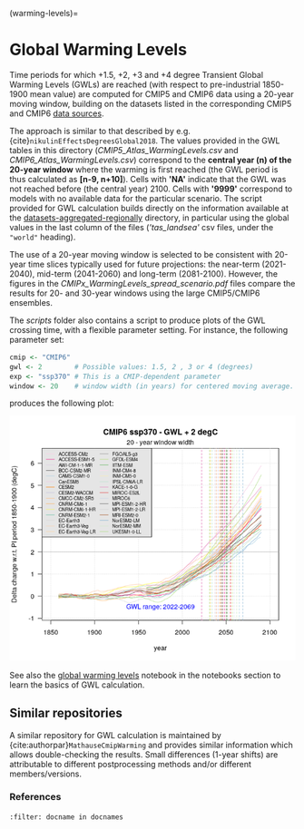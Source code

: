 (warming-levels)=
# Global Warming Levels 

Time periods for which +1.5, +2, +3 and +4 degree Transient Global Warming Levels (GWLs) are reached (with respect to pre-industrial 1850-1900 mean value) are computed for CMIP5 and CMIP6 data using a 20-year moving window, building on the datasets listed in the corresponding CMIP5 and CMIP6 [data sources](data-sources). 

The approach is similar to that described by e.g. {cite}`nikulinEffectsDegreesGlobal2018`. The values provided in the GWL tables in this directory (*CMIP5_Atlas_WarmingLevels.csv* and *CMIP6_Atlas_WarmingLevels.csv*) correspond to the **central year (n) of the 20-year window** where the warming is first reached (the GWL period is thus calculated as **[n-9, n+10]**). Cells with **'NA'** indicate that the GWL was not reached before (the central year) 2100. Cells with **'9999'** correspond to models with no available data for the particular scenario. The script provided for GWL calculation builds directly on the information available at the [datasets-aggregated-regionally](datasets-aggregated-regionally) directory, in particular using the global values in the last column of the files (*'tas_landsea'* csv files, under the `"world"` heading).

The use of a 20-year moving window is selected to be consistent with 20-year time slices typically used for future projections: the near-term (2021-2040), mid-term (2041-2060) and long-term (2081-2100). However, the figures in the *CMIPx_WarmingLevels_spread_scenario.pdf* files compare the results for 20- and 30-year windows using the large CMIP5/CMIP6 ensembles. 

The *scripts* folder also contains a script to produce plots of the GWL crossing time, with a flexible parameter setting. For instance, the following parameter set:
```R
cmip <- "CMIP6"
gwl <- 2        # Possible values: 1.5, 2 , 3 or 4 (degrees)
exp <- "ssp370" # This is a CMIP-dependent parameter
window <- 20    # window width (in years) for centered moving average.
```
produces the following plot:

<p align="center">
  <img src="CMIP6_GWL_2degC_SSP370.png" alt="" width="" />
</p>

See also the [global warming levels](global-warming-levels_R) notebook in the notebooks section to learn the basics of GWL calculation.

## Similar repositories

A similar repository for GWL calculation is maintained by {cite:authorpar}`MathauseCmipWarming` and provides similar information which allows double-checking the results. Small differences (1-year shifts) are attributable to different postprocessing methods and/or different members/versions.

### References 

```{bibliography}
:filter: docname in docnames
```

<script src="https://utteranc.es/client.js"
        repo="SantanderMetGroup/ATLAS"
        issue-term="pathname"
        theme="preferred-color-scheme"
        crossorigin="anonymous"
        async>
</script>